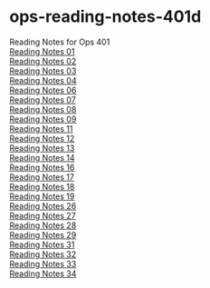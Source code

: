 # ops-reading-notes-401d
Reading Notes for Ops 401
<br>
[Reading Notes 01](https://github.com/DeanWeiss/ops-reading-notes-401d/blob/main/Reading_01.md)
<br>
[Reading Notes 02](https://github.com/DeanWeiss/ops-reading-notes-401d/blob/main/Reading_02.md)
<br>
[Reading Notes 03](https://github.com/DeanWeiss/ops-reading-notes-401d/blob/main/Reading_03.md)
<br>
[Reading Notes 04](https://github.com/DeanWeiss/ops-reading-notes-401d/blob/main/Reading_04.md)
<br>
[Reading Notes 06](https://github.com/DeanWeiss/ops-reading-notes-401d/blob/main/Reading_06.md)
<br>
[Reading Notes 07](https://github.com/DeanWeiss/ops-reading-notes-401d/blob/main/Reading_07.md)
<br>
[Reading Notes 08](https://github.com/DeanWeiss/ops-reading-notes-401d/blob/main/Reading_08.md)
<br>
[Reading Notes 09](https://github.com/DeanWeiss/ops-reading-notes-401d/blob/main/Reading_09.md)
<br>
[Reading Notes 11](https://github.com/DeanWeiss/ops-reading-notes-401d/blob/main/Reading_11.md)
<br>
[Reading Notes 12](https://github.com/DeanWeiss/ops-reading-notes-401d/blob/main/Reading_12.md)
<br>
[Reading Notes 13](https://github.com/DeanWeiss/ops-reading-notes-401d/blob/main/Reading_13.md)
<br>
[Reading Notes 14](https://github.com/DeanWeiss/ops-reading-notes-401d/blob/main/Reading_14.md)
<br>
[Reading Notes 16](https://github.com/DeanWeiss/ops-reading-notes-401d/blob/main/Reading_16.md)
<br>
[Reading Notes 17](https://github.com/DeanWeiss/ops-reading-notes-401d/blob/main/Reading_17.md)
<br>
[Reading Notes 18](https://github.com/DeanWeiss/ops-reading-notes-401d/blob/main/Reading_18.md)
<br>
[Reading Notes 19](https://github.com/DeanWeiss/ops-reading-notes-401d/blob/main/Reading_19.md)
<br>
[Reading Notes 26](https://github.com/DeanWeiss/ops-reading-notes-401d/blob/main/Reading_26.md)
<br>
[Reading Notes 27](https://github.com/DeanWeiss/ops-reading-notes-401d/blob/main/Reading_27.md)
<br>
[Reading Notes 28](https://github.com/DeanWeiss/ops-reading-notes-401d/blob/main/Reading_28.md)
<br>
[Reading Notes 29](https://github.com/DeanWeiss/ops-reading-notes-401d/blob/main/Reading_29.md)
<br>
[Reading Notes 31](https://github.com/DeanWeiss/ops-reading-notes-401d/blob/main/Reading_31.md)
<br>
[Reading Notes 32](https://github.com/DeanWeiss/ops-reading-notes-401d/blob/main/Reading_32.md)
<br>
[Reading Notes 33](https://github.com/DeanWeiss/ops-reading-notes-401d/blob/main/Reading_33.md)
<br>
[Reading Notes 34](https://github.com/DeanWeiss/ops-reading-notes-401d/blob/main/Reading_34.md)
<br>
